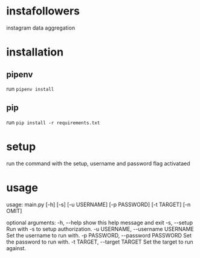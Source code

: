 # instafollowers
instagram data aggregation

# installation
## pipenv
run `pipenv install`

## pip
run `pip install -r requirements.txt`

# setup
run the command with the setup, username and password flag activataed


# usage
usage: main.py [-h] [-s] [-u USERNAME] [-p PASSWORD] [-t TARGET] [-n OMIT]

optional arguments:
  -h, --help            show this help message and exit
  -s, --setup           Run with -s to setup authorization.
  -u USERNAME, --username USERNAME
                        Set the username to run with.
  -p PASSWORD, --password PASSWORD
                        Set the password to run with.
  -t TARGET, --target TARGET
                        Set the target to run against.
